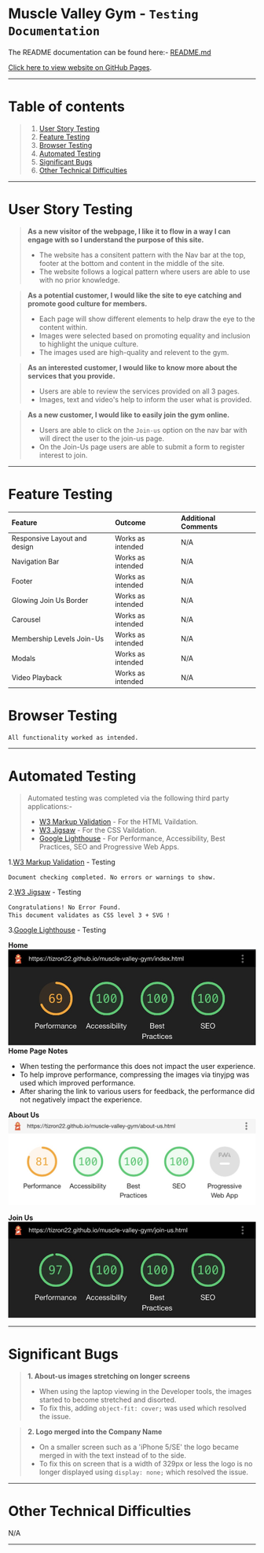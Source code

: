 # Muscle Valley Gym - `Testing Documentation`

The README documentation can be found here:- [README.md](./README.md)

[Click here to view website on GitHub Pages](https://tizron22.github.io/muscle-valley-gym/).

---

# Table of contents

>1. [User Story Testing](#user-story-testing)
>2. [Feature Testing](#feature-testing)
>3. [Browser Testing](#browser-testing)
>4. [Automated Testing](#automated-testing)
>5. [Significant Bugs](#significant-bugs)
>6. [Other Technical Difficulties](#other-technical-difficulties)
---

# User Story Testing

>**As a new visitor of the webpage, I like it to flow in a way I can engage with so I understand the purpose of this site.**
>- The website has a consitent pattern with the Nav bar at the top, footer at the bottom and content in the middle of the site. 
>- The website follows a logical pattern where users are able to use with no prior knowledge.

>**As a potential customer, I would like the site to eye catching and promote good culture for members.**
>- Each page will show different elements to help draw the eye to the content within.
>- Images were selected based on promoting equality and inclusion to highlight the unique culture. 
>- The images used are high-quality and relevent to the gym.

>**As an interested customer, I would like to know more about the services that you provide.**
>- Users are able to review the services provided on all 3 pages.
>- Images, text and video's help to inform the user what is provided.

>**As a new customer, I would like to easily join the gym online.**
>- Users are able to click on the `Join-us` option on the nav bar with will direct the user to the join-us page.
>- On the Join-Us page users are able to submit a form to register interest to join.

---
# Feature Testing

| Feature | Outcome | Additional Comments |
|:--------|:--------|:---------|
|Responsive Layout and design | Works as intended | N/A
|Navigation Bar | Works as intended | N/A
|Footer | Works as intended | N/A
|Glowing Join Us Border | Works as intended | N/A
|Carousel | Works as intended | N/A
|Membership Levels Join-Us | Works as intended | N/A
|Modals | Works as intended | N/A
|Video Playback | Works as intended | N/A

# Browser Testing
    All functionality worked as intended.
---
# Automated Testing
>Automated testing was completed via the following third party applications:-
>- [W3 Markup Validation](https://validator.w3.org/) - For the HTML Vaildation.
>- [W3 Jigsaw](https://jigsaw.w3.org/css-validator/) - For the CSS Vaildation.
>- [Google Lighthouse](https://developers.google.com/web/tools/lighthouse) - For Performance, Accessibility, Best Practices, SEO and Progressive Web Apps.


1.[W3 Markup Validation](https://validator.w3.org/) - Testing

    Document checking completed. No errors or warnings to show.

2.[W3 Jigsaw](https://jigsaw.w3.org/css-validator/) - Testing

    Congratulations! No Error Found.
    This document validates as CSS level 3 + SVG !

3.[Google Lighthouse](https://developers.google.com/web/tools/lighthouse) - Testing

**Home**
![Home Lighthouse Score](./assets/images/home-lighthouse.jpg)
**Home Page Notes**
- When testing the performance this does not impact the user experience. 
- To help improve performance, compressing the images via tinyjpg was used which improved performance. 
- After sharing the link to various users for feedback, the performance did not negatively impact the experience.

**About Us**
![About Us Lighthouse Score](./assets/images/about-us-lighthouse.jpg)

**Join Us**
![Join Us Lighthouse Score](./assets/images/join-us-lighthouse.jpg)

---
# Significant Bugs
>**1. About-us images stretching on longer screens**
>- When using the laptop viewing in the Developer tools, the images started to become stretched and disorted. 
>- To fix this, adding `object-fit: cover;` was used which resolved the issue.

>**2. Logo merged into the Company Name**
>- On a smaller screen such as a 'iPhone 5/SE' the logo became merged in with the text instead of to the side. 
>- To fix this on screen that is a width of 329px or less the logo is no longer displayed using `display: none;` which resolved the issue.

---
# Other Technical Difficulties
N/A

---

